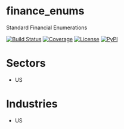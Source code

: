 # finance_enums
Standard Financial Enumerations

[![Build Status](https://travis-ci.org/timkpaine/finance_enums.svg?branch=master)](https://travis-ci.org/timkpaine/finance_enums)
[![Coverage](https://codecov.io/gh/timkpaine/finance_enums/branch/master/graph/badge.svg)](https://codecov.io/gh/timkpaine/finance_enums)
[![License](https://img.shields.io/github/license/timkpaine/finance_enums.svg)](https://pypi.python.org/pypi/finance_enums/)
[![PyPI](https://img.shields.io/pypi/v/finance_enums.svg)](https://pypi.python.org/pypi/finance_enums/)

# Sectors
- US

# Industries
- US
